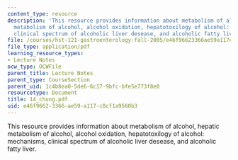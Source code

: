 ```yaml
---
content_type: resource
description: 'This resource provides information about metabolism of alcohol, hepatic
  metabolism of alcohol, alcohol oxidation, hepatotoxilogy of alcohol: mechanisms,
  clinical spectrum of alcoholic liver desease, and alcoholic fatty liver.'
file: /courses/hst-121-gastroenterology-fall-2005/e46f96623366ae59a117c8cf1a9560b3_14_chung.pdf
file_type: application/pdf
learning_resource_types:
- Lecture Notes
ocw_type: OCWFile
parent_title: Lecture Notes
parent_type: CourseSection
parent_uid: 1c4b8ea0-5de6-6c17-9bfc-bfe5e773f8e0
resourcetype: Document
title: 14_chung.pdf
uid: e46f9662-3366-ae59-a117-c8cf1a9560b3
---
```

This resource provides information about metabolism of alcohol, hepatic metabolism of alcohol, alcohol oxidation, hepatotoxilogy of alcohol: mechanisms, clinical spectrum of alcoholic liver desease, and alcoholic fatty liver.


